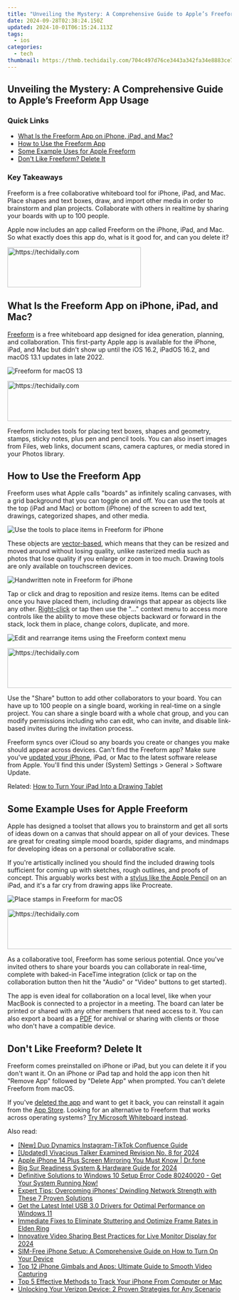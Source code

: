 ```yaml
---
title: "Unveiling the Mystery: A Comprehensive Guide to Apple’s Freeform App Usage"
date: 2024-09-28T02:38:24.150Z
updated: 2024-10-01T06:15:24.113Z
tags:
  - ios
categories:
  - tech
thumbnail: https://thmb.techidaily.com/704c497d76ce3443a342fa34e8883ce74ed2e3eea338695faa58de9221c96a80.jpg
---
```


## Unveiling the Mystery: A Comprehensive Guide to Apple’s Freeform App Usage

### Quick Links

* [What Is the Freeform App on iPhone, iPad, and Mac?](https://youtube-zero.techidaily.com/024-approved-the-disrupters-guide-to-android-and-ios-music-shakers/)
* [How to Use the Freeform App](https://win-answers.techidaily.com/nba-2k24-players-companion-overcoming-the-hurdle-of-error-code-727e66ac-with-pro-tips/)
* [Some Example Uses for Apple Freeform](https://change-location.techidaily.com/ultimate-guide-to-get-the-meltan-box-pokemon-go-for-samsung-galaxy-s23-fe-drfone-by-drfone-virtual-android/)
* [Don't Like Freeform? Delete It](https://win-able.techidaily.com/troubleshooting-guide-how-to-stop-wallpaper-engine-from-crashing-in-windows-operating-systems/)

### Key Takeaways

 Freeform is a free collaborative whiteboard tool for iPhone, iPad, and Mac. Place shapes and text boxes, draw, and import other media in order to brainstorm and plan projects. Collaborate with others in realtime by sharing your boards with up to 100 people.

 Apple now includes an app called Freeform on the iPhone, iPad, and Mac. So what exactly does this app do, what is it good for, and can you delete it?

<!-- affiliate ads begin -->
<a href="https://aligracehair.sjv.io/c/5597632/2135369/19272" target="_top" id="2135369">
  <img src="//a.impactradius-go.com/display-ad/19272-2135369" border="0" alt="https://techidaily.com" width="300" height="90"/>
</a>
<img height="0" width="0" src="https://aligracehair.sjv.io/i/5597632/2135369/19272" style="position:absolute;visibility:hidden;" border="0" />
<!-- affiliate ads end -->

##  What Is the Freeform App on iPhone, iPad, and Mac?

[Freeform](https://apps.apple.com/us/app/freeform/id6443742539) is a free whiteboard app designed for idea generation, planning, and collaboration. This first-party Apple app is available for the iPhone, iPad, and Mac but didn't show up until the iOS 16.2, iPadOS 16.2, and macOS 13.1 updates in late 2022.

![Freeform for macOS 13](https://static1.howtogeekimages.com/wordpress/wp-content/uploads/2023/02/freeform_macos.png) 

<!-- affiliate ads begin -->
<a href="https://appsumo.8odi.net/c/5597632/2123736/7443" target="_top" id="2123736">
  <img src="//a.impactradius-go.com/display-ad/7443-2123736" border="0" alt="https://techidaily.com" width="728" height="90"/>
</a>
<img height="0" width="0" src="https://appsumo.8odi.net/i/5597632/2123736/7443" style="position:absolute;visibility:hidden;" border="0" />
<!-- affiliate ads end -->

 Freeform includes tools for placing text boxes, shapes and geometry, stamps, sticky notes, plus pen and pencil tools. You can also insert images from Files, web links, document scans, camera captures, or media stored in your Photos library.

##  How to Use the Freeform App

 Freeform uses what Apple calls "boards" as infinitely scaling canvases, with a grid background that you can toggle on and off. You can use the tools at the top (iPad and Mac) or bottom (iPhone) of the screen to add text, drawings, categorized shapes, and other media.

![Use the tools to place items in Freeform for iPhone](https://static1.howtogeekimages.com/wordpress/wp-content/uploads/2023/02/tools_freeform.jpg) 

 These objects are [vector-based](https://extra-approaches.techidaily.com/iphone-collage-crafting-made-simple-for-2024/), which means that they can be resized and moved around without losing quality, unlike rasterized media such as photos that lose quality if you enlarge or zoom in too much. Drawing tools are only available on touchscreen devices.

![Handwritten note in Freeform for iPhone](https://static1.howtogeekimages.com/wordpress/wp-content/uploads/2023/02/handwriting_freeform.jpg) 

 Tap or click and drag to reposition and resize items. Items can be edited once you have placed them, including drawings that appear as objects like any other. [Right-click](https://desktop-recording.techidaily.com/updated-the-art-of-recording-fun-6-techniques-to-document-minecraft-for-2024/) or tap then use the "..." context menu to access more controls like the ability to move these objects backward or forward in the stack, lock them in place, change colors, duplicate, and more.

![Edit and rearrange items using the Freeform context menu](https://static1.howtogeekimages.com/wordpress/wp-content/uploads/2023/02/context_freeform.jpg) 

<!-- affiliate ads begin -->
<a href="https://appsumo.8odi.net/c/5597632/2144282/7443" target="_top" id="2144282">
  <img src="//a.impactradius-go.com/display-ad/7443-2144282" border="0" alt="https://techidaily.com" width="728" height="90"/>
</a>
<img height="0" width="0" src="https://appsumo.8odi.net/i/5597632/2144282/7443" style="position:absolute;visibility:hidden;" border="0" />
<!-- affiliate ads end -->

 Use the "Share" button to add other collaborators to your board. You can have up to 100 people on a single board, working in real-time on a single project. You can share a single board with a whole chat group, and you can modify permissions including who can edit, who can invite, and disable link-based invites during the invitation process.

 Freeform syncs over iCloud so any boards you create or changes you make should appear across devices. Can't find the Freeform app? Make sure you've [updated your iPhone](https://some-knowledge.techidaily.com/2024-approved-game-on-unlocking-full-potential-in-funimate/), iPad, or Mac to the latest software release from Apple. You'll find this under (System) Settings > General > Software Update.

Related: [How to Turn Your iPad Into a Drawing Tablet](https://extra-resources.techidaily.com/2024-approved-complete-exploration-of-morphvox-technology-for-voice-transformation/) 

##  Some Example Uses for Apple Freeform

 Apple has designed a toolset that allows you to brainstorm and get all sorts of ideas down on a canvas that should appear on all of your devices. These are great for creating simple mood boards, spider diagrams, and mindmaps for developing ideas on a personal or collaborative scale.

 If you're artistically inclined you should find the included drawing tools sufficient for coming up with sketches, rough outlines, and proofs of concept. This arguably works best with a [stylus like the Apple Pencil](https://extra-information.techidaily.com/updated-3-straightforward-methods-to-fine-tune-shades/) on an iPad, and it's a far cry from drawing apps like Procreate.

![Place stamps in Freeform for macOS](https://static1.howtogeekimages.com/wordpress/wp-content/uploads/2023/02/stamps_freeform.png) 

<!-- affiliate ads begin -->
<a href="https://appsumo.8odi.net/c/5597632/2075483/7443" target="_top" id="2075483">
  <img src="//a.impactradius-go.com/display-ad/7443-2075483" border="0" alt="https://techidaily.com" width="728" height="90"/>
</a>
<img height="0" width="0" src="https://appsumo.8odi.net/i/5597632/2075483/7443" style="position:absolute;visibility:hidden;" border="0" />
<!-- affiliate ads end -->

 As a collaborative tool, Freeform has some serious potential. Once you've invited others to share your boards you can collaborate in real-time, complete with baked-in FaceTime integration (click or tap on the collaboration button then hit the "Audio" or "Video" buttons to get started).

 The app is even ideal for collaboration on a local level, like when your MacBook is connected to a projector in a meeting. The board can later be printed or shared with any other members that need access to it. You can also export a board as a [PDF](https://extra-support.techidaily.com/new-obs-vs-wirecast-which-should-you-trust-for-live/) for archival or sharing with clients or those who don't have a compatible device.

##  Don't Like Freeform? Delete It

 Freeform comes preinstalled on iPhone or iPad, but you can delete it if you don't want it. On an iPhone or iPad tap and hold the app icon then hit "Remove App" followed by "Delete App" when prompted. You can't delete Freeform from macOS.

 If you've [deleted the app](https://screen-activity-recording.techidaily.com/new-2024-approved-capturing-screens-a-laptops-webcam-journey/) and want to get it back, you can reinstall it again from the [App Store](https://apps.apple.com/us/app/freeform/id6443742539). Looking for an alternative to Freeform that works across operating systems? [Try Microsoft Whiteboard instead](https://screen-recording.techidaily.com/screen-recorder-apps-for-iphoneipad-users-for-2024/).

<ins class="adsbygoogle"
     style="display:block"
     data-ad-format="autorelaxed"
     data-ad-client="ca-pub-7571918770474297"
     data-ad-slot="1223367746"></ins>

<ins class="adsbygoogle"
     style="display:block"
     data-ad-client="ca-pub-7571918770474297"
     data-ad-slot="8358498916"
     data-ad-format="auto"
     data-full-width-responsive="true"></ins>

<span class="atpl-alsoreadstyle">Also read:</span>
<div><ul>
<li><a href="https://vp-tips.techidaily.com/new-duo-dynamics-instagram-tiktok-confluence-guide/"><u>[New] Duo Dynamics Instagram-TikTok Confluence Guide</u></a></li>
<li><a href="https://screen-video-capture.techidaily.com/updated-vivacious-talker-examined-revision-no-8-for-2024/"><u>[Updated] Vivacious Talker Examined Revision No. 8 for 2024</u></a></li>
<li><a href="https://screen-mirror.techidaily.com/apple-iphone-14-plus-screen-mirroring-you-must-know-drfone-by-drfone-ios/"><u>Apple iPhone 14 Plus Screen Mirroring You Must Know | Dr.fone</u></a></li>
<li><a href="https://vp-tips.techidaily.com/big-sur-readiness-system-and-hardware-guide-for-2024/"><u>Big Sur Readiness System & Hardware Guide for 2024</u></a></li>
<li><a href="https://win-howtos.techidaily.com/definitive-solutions-to-windows-10-setup-error-code-80240020-get-your-system-running-now/"><u>Definitive Solutions to Windows 10 Setup Error Code 80240020 - Get Your System Running Now!</u></a></li>
<li><a href="https://os-tips.techidaily.com/expert-tips-overcoming-iphones-dwindling-network-strength-with-these-7-proven-solutions/"><u>Expert Tips: Overcoming iPhones' Dwindling Network Strength with These 7 Proven Solutions</u></a></li>
<li><a href="https://win-amazing.techidaily.com/get-the-latest-intel-usb-30-drivers-for-optimal-performance-on-windows-11/"><u>Get the Latest Intel USB 3.0 Drivers for Optimal Performance on Windows 11</u></a></li>
<li><a href="https://program-issues.techidaily.com/immediate-fixes-to-eliminate-stuttering-and-optimize-frame-rates-in-elden-ring/"><u>Immediate Fixes to Eliminate Stuttering and Optimize Frame Rates in Elden Ring</u></a></li>
<li><a href="https://facebook-clips.techidaily.com/innovative-video-sharing-best-practices-for-live-monitor-display-for-2024/"><u>Innovative Video Sharing Best Practices for Live Monitor Display for 2024</u></a></li>
<li><a href="https://os-tips.techidaily.com/sim-free-iphone-setup-a-comprehensive-guide-on-how-to-turn-on-your-device/"><u>SIM-Free iPhone Setup: A Comprehensive Guide on How to Turn On Your Device</u></a></li>
<li><a href="https://os-tips.techidaily.com/top-12-iphone-gimbals-and-apps-ultimate-guide-to-smooth-video-capturing/"><u>Top 12 iPhone Gimbals and Apps: Ultimate Guide to Smooth Video Capturing</u></a></li>
<li><a href="https://os-tips.techidaily.com/top-5-effective-methods-to-track-your-iphone-from-computer-or-mac/"><u>Top 5 Effective Methods to Track Your iPhone From Computer or Mac</u></a></li>
<li><a href="https://os-tips.techidaily.com/unlocking-your-verizon-device-2-proven-strategies-for-any-scenario/"><u>Unlocking Your Verizon Device: 2 Proven Strategies for Any Scenario</u></a></li>
</ul></div>

